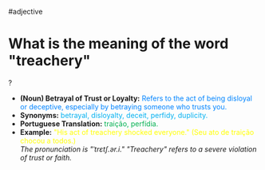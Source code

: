 #adjective

# What is the meaning of the word "treachery"  
?
* **(Noun) Betrayal of Trust or Loyalty:** <span style="color:rgb(0, 132, 255)">Refers to the act of being disloyal or deceptive, especially by betraying someone who trusts you.</span>  
* **Synonyms:** <span style="color:rgb(0, 176, 240)">betrayal, disloyalty, deceit, perfidy, duplicity.</span>  
* **Portuguese Translation:** <span style="color:rgb(0, 176, 80)">traição, perfídia.</span>  
* **Example:** <span style="color:rgb(255, 255, 0)">"His act of treachery shocked everyone." (Seu ato de traição chocou a todos.)</span>  
*The pronunciation is "ˈtrɛtʃ.ər.i." "Treachery" refers to a severe violation of trust or faith.*  
<!--SR:!2025-06-06,treachery,220-->
